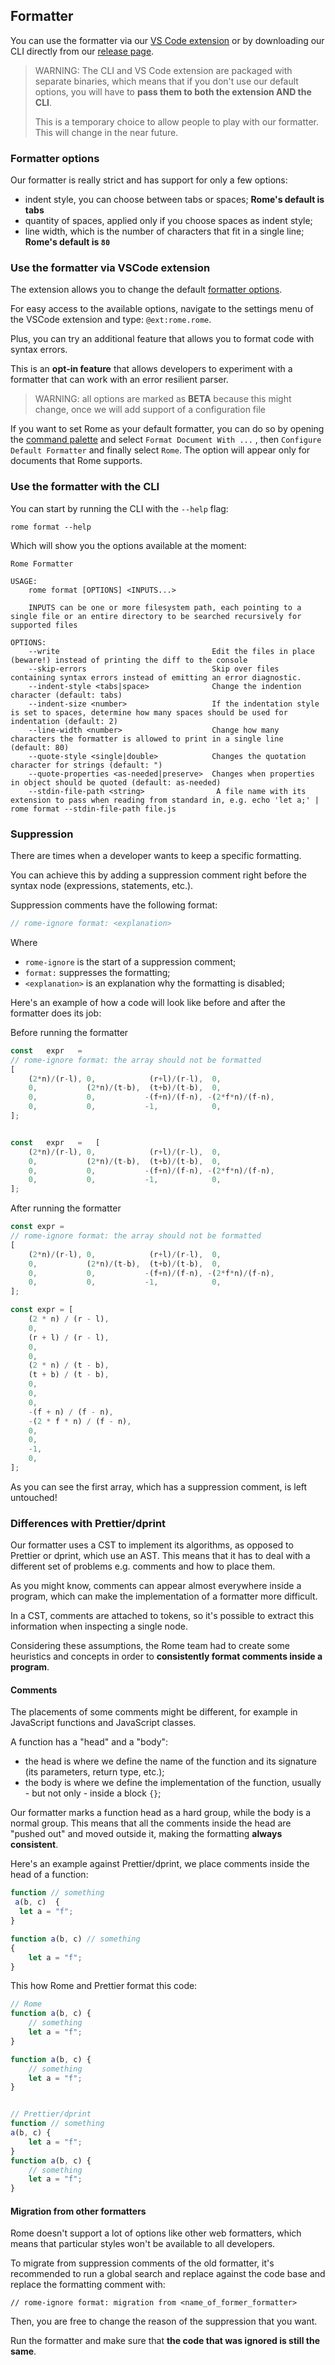 ## Formatter

You can use the formatter via our [VS Code extension] or by downloading our CLI directly from our [release page].

> WARNING: The CLI and VS Code extension are packaged with separate binaries, which means that if you don't
> use our default options, you will have to **pass them to both the extension AND the CLI**.
>
> This is a temporary choice to allow people to play with our formatter. This will change in the near future.


### Formatter options

Our formatter is really strict and has support for only a few options:

- indent style, you can choose between tabs or spaces; **Rome's default is tabs**
- quantity of spaces, applied only if you choose spaces as indent style;
- line width, which is the number of characters that fit in a single line; **Rome's default is `80`**

### Use the formatter via VSCode extension

The extension allows you to change the default [formatter options](#formatter-options).

For easy access to the available options, navigate to the settings menu of the VSCode extension and type: `@ext:rome.rome`.

Plus, you can try an additional feature that allows you to format code with syntax errors.

This is an **opt-in feature** that allows developers to experiment with a formatter that can work with an error resilient parser.

> WARNING: all options are marked as **BETA** because this might change, once we will add support of a configuration file

If you want to set Rome as your default formatter, you can do so by opening the [command palette]
and select `Format Document With ...` , then `Configure Default Formatter` and finally select `Rome`. The option will
appear only for documents that Rome supports.


### Use the formatter with the CLI

You can start by running the CLI with the `--help` flag:

```shell
rome format --help
```

Which will show you the options available at the moment:

```shell
Rome Formatter

USAGE:
    rome format [OPTIONS] <INPUTS...>

    INPUTS can be one or more filesystem path, each pointing to a single file or an entire directory to be searched recursively for supported files

OPTIONS:
    --write                                  Edit the files in place (beware!) instead of printing the diff to the console
    --skip-errors                            Skip over files containing syntax errors instead of emitting an error diagnostic.
    --indent-style <tabs|space>              Change the indention character (default: tabs)
    --indent-size <number>                   If the indentation style is set to spaces, determine how many spaces should be used for indentation (default: 2)
    --line-width <number>                    Change how many characters the formatter is allowed to print in a single line (default: 80)
    --quote-style <single|double>            Changes the quotation character for strings (default: ")
    --quote-properties <as-needed|preserve>  Changes when properties in object should be quoted (default: as-needed)
    --stdin-file-path <string>                A file name with its extension to pass when reading from standard in, e.g. echo 'let a;' | rome format --stdin-file-path file.js
```

### Suppression

There are times when a developer wants to keep a specific formatting.

You can achieve this by adding a suppression comment right before the syntax node (expressions, statements, etc.).

Suppression comments have the following format:

```js
// rome-ignore format: <explanation>
```

Where
- `rome-ignore` is the start of a suppression comment;
- `format:` suppresses the formatting;
- `<explanation>` is an explanation why the formatting is disabled;

Here's an example of how a code will look like before and after the formatter does its job:

Before running the formatter

```js
const   expr   =
// rome-ignore format: the array should not be formatted
[
    (2*n)/(r-l), 0,            (r+l)/(r-l),  0,
    0,           (2*n)/(t-b),  (t+b)/(t-b),  0,
    0,           0,           -(f+n)/(f-n), -(2*f*n)/(f-n),
    0,           0,           -1,            0,
];


const   expr   =   [
    (2*n)/(r-l), 0,            (r+l)/(r-l),  0,
    0,           (2*n)/(t-b),  (t+b)/(t-b),  0,
    0,           0,           -(f+n)/(f-n), -(2*f*n)/(f-n),
    0,           0,           -1,            0,
];
```

After running the formatter

```js
const expr =
// rome-ignore format: the array should not be formatted
[
    (2*n)/(r-l), 0,            (r+l)/(r-l),  0,
    0,           (2*n)/(t-b),  (t+b)/(t-b),  0,
    0,           0,           -(f+n)/(f-n), -(2*f*n)/(f-n),
    0,           0,           -1,            0,
];

const expr = [
    (2 * n) / (r - l),
    0,
    (r + l) / (r - l),
    0,
    0,
    (2 * n) / (t - b),
    (t + b) / (t - b),
    0,
    0,
    0,
    -(f + n) / (f - n),
    -(2 * f * n) / (f - n),
    0,
    0,
    -1,
    0,
];
```

As you can see the first array, which has a suppression comment, is left untouched!

### Differences with Prettier/dprint

Our formatter uses a CST to implement its algorithms, as opposed to Prettier or dprint, which use an
AST. This means that it has to deal with a different set of problems e.g. comments and how to place them.

As you might know, comments can appear almost everywhere inside a program, which can make the implementation
of a formatter more difficult.

In a CST, comments are attached to tokens, so it's possible to extract this information when inspecting
a single node.

Considering these assumptions, the Rome team had to create some heuristics and concepts in order to
**consistently format comments inside a program**.

#### Comments

The placements of some comments might be different, for example in JavaScript functions and JavaScript classes.

A function has a "head" and a "body":
- the head is where we define the name of the function and its signature (its parameters, return type, etc.);
- the body is where we define the implementation of the function, usually - but not only - inside a block `{}`;

Our formatter marks a function head as a hard group, while the body is a normal group. This means that all
the comments inside the head are "pushed out" and moved outside it, making the formatting **always consistent**.

Here's an example against Prettier/dprint, we place comments inside the head of a function:

```js
function // something
 a(b, c)  {
  let a = "f";
}

function a(b, c) // something
{
    let a = "f";
}
```

This how Rome and Prettier format this code:
```js
// Rome
function a(b, c) {
	// something
	let a = "f";
}

function a(b, c) {
    // something
    let a = "f";
}


// Prettier/dprint
function // something
a(b, c) {
    let a = "f";
}
function a(b, c) {
    // something
    let a = "f";
}
```

#### Migration from other formatters

Rome doesn't support a lot of options like other web formatters, which means that particular styles
won't be available to all developers.

To migrate from suppression comments of the old formatter, it's recommended to run a global search and replace against the code
base and replace the formatting comment with:

```
// rome-ignore format: migration from <name_of_former_formatter>
```

Then, you are free to change the reason of the suppression that you want.

Run the formatter and make sure that **the code that was ignored is still the same**.


[VS Code extension]: https://marketplace.visualstudio.com/items?itemName=rome.rome
[release page]: https://github.com/rome/tools/releases
[playground]: https://play.rome.tools
[command palette]: https://code.visualstudio.com/docs/getstarted/userinterface#_command-palette
